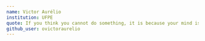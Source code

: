 ```yaml
---
name: Victor Aurélio
institution: UFPE
quote: If you think you cannot do something, it is because your mind is enslaved. Free yourself. 
github_user: ovictoraurelio
---
```


